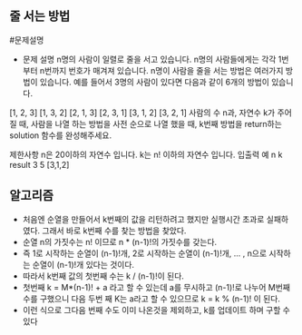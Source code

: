 ## 줄 서는 방법
#문제설명
   - 문제 설명
n명의 사람이 일렬로 줄을 서고 있습니다. n명의 사람들에게는 각각 1번부터 n번까지 번호가 매겨져 있습니다. n명이 사람을 줄을 서는 방법은 여러가지 방법이 있습니다. 예를 들어서 3명의 사람이 있다면 다음과 같이 6개의 방법이 있습니다.

[1, 2, 3]
[1, 3, 2]
[2, 1, 3]
[2, 3, 1]
[3, 1, 2]
[3, 2, 1]
사람의 수 n과, 자연수 k가 주어질 때, 사람을 나열 하는 방법을 사전 순으로 나열 했을 때, k번째 방법을 return하는 solution 함수를 완성해주세요.

제한사항
n은 20이하의 자연수 입니다.
k는 n! 이하의 자연수 입니다.
입출력 예
n	k	result
3	5	[3,1,2]

## 알고리즘

   - 처음엔 순열을 만들어서 k번째의 값을 리턴하려고 했지만 실행시간 초과로 실패하였다. 그래서 바로 k번째 수를 찾는 방법을 찾았다.
   - 순열 n의 가짓수는 n! 이므로 n * (n-1)!의 가짓수를 갖는다.
   - 즉 1로 시작하는 순열이 (n-1)!개, 2로 시작하는 순열이 (n-1)!개, ... , n으로 시작하는 순열이 (n-1)!개 있다는 것이다.
   - 따라서 k번째 값의 첫번째 수는 k / (n-1)!이 된다.
   - 첫번째 k = M*(n-1)! + a  라고 할 수 있는데 a를 무시하고 (n-1)!로 나누어 M번째 수를 구했으니 다음 두번 째 K는 a라고 할 수 있으므로 k = k % (n-1)! 이 된다.
   - 이런 식으로 그다음 번째 수도 이미 나온것을 제외하고, k를 업데이트 하며 구할 수 있다